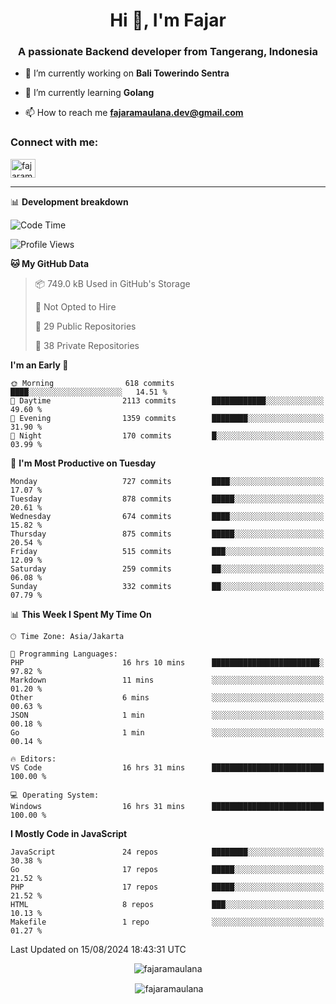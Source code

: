 <h1 align="center">Hi 👋, I'm Fajar</h1>
<h3 align="center">A passionate Backend developer from Tangerang, Indonesia</h3>

<!-- <p align="left"> <img src="https://komarev.com/ghpvc/?username=fajaramaulana&label=Profile%20views&color=0e75b6&style=flat" alt="fajaramaulana" /> </p> -->

- 🔭 I’m currently working on **Bali Towerindo Sentra**

- 🌱 I’m currently learning **Golang**

- 📫 How to reach me **fajaramaulana.dev@gmail.com**

<h3 align="left">Connect with me:</h3>
<p align="left">
<a href="https://linkedin.com/in/fajar-agus-maulana-73533a180/" target="blank"><img align="center" src="https://raw.githubusercontent.com/rahuldkjain/github-profile-readme-generator/master/src/images/icons/Social/linked-in-alt.svg" alt="fajaramaulana" height="30" width="40" /></a>
</p>

-------

📊 **Development breakdown**
<!--START_SECTION:waka-->
![Code Time](http://img.shields.io/badge/Code%20Time-2%2C192%20hrs%2048%20mins-blue)

![Profile Views](http://img.shields.io/badge/Profile%20Views-0-blue)

**🐱 My GitHub Data** 

> 📦 749.0 kB Used in GitHub's Storage 
 > 
> 🚫 Not Opted to Hire
 > 
> 📜 29 Public Repositories 
 > 
> 🔑 38 Private Repositories 
 > 
**I'm an Early 🐤** 

```text
🌞 Morning                618 commits         ████░░░░░░░░░░░░░░░░░░░░░   14.51 % 
🌆 Daytime                2113 commits        ████████████░░░░░░░░░░░░░   49.60 % 
🌃 Evening                1359 commits        ████████░░░░░░░░░░░░░░░░░   31.90 % 
🌙 Night                  170 commits         █░░░░░░░░░░░░░░░░░░░░░░░░   03.99 % 
```
📅 **I'm Most Productive on Tuesday** 

```text
Monday                   727 commits         ████░░░░░░░░░░░░░░░░░░░░░   17.07 % 
Tuesday                  878 commits         █████░░░░░░░░░░░░░░░░░░░░   20.61 % 
Wednesday                674 commits         ████░░░░░░░░░░░░░░░░░░░░░   15.82 % 
Thursday                 875 commits         █████░░░░░░░░░░░░░░░░░░░░   20.54 % 
Friday                   515 commits         ███░░░░░░░░░░░░░░░░░░░░░░   12.09 % 
Saturday                 259 commits         ██░░░░░░░░░░░░░░░░░░░░░░░   06.08 % 
Sunday                   332 commits         ██░░░░░░░░░░░░░░░░░░░░░░░   07.79 % 
```


📊 **This Week I Spent My Time On** 

```text
🕑︎ Time Zone: Asia/Jakarta

💬 Programming Languages: 
PHP                      16 hrs 10 mins      ████████████████████████░   97.82 % 
Markdown                 11 mins             ░░░░░░░░░░░░░░░░░░░░░░░░░   01.20 % 
Other                    6 mins              ░░░░░░░░░░░░░░░░░░░░░░░░░   00.63 % 
JSON                     1 min               ░░░░░░░░░░░░░░░░░░░░░░░░░   00.18 % 
Go                       1 min               ░░░░░░░░░░░░░░░░░░░░░░░░░   00.14 % 

🔥 Editors: 
VS Code                  16 hrs 31 mins      █████████████████████████   100.00 % 

💻 Operating System: 
Windows                  16 hrs 31 mins      █████████████████████████   100.00 % 
```

**I Mostly Code in JavaScript** 

```text
JavaScript               24 repos            ████████░░░░░░░░░░░░░░░░░   30.38 % 
Go                       17 repos            █████░░░░░░░░░░░░░░░░░░░░   21.52 % 
PHP                      17 repos            █████░░░░░░░░░░░░░░░░░░░░   21.52 % 
HTML                     8 repos             ███░░░░░░░░░░░░░░░░░░░░░░   10.13 % 
Makefile                 1 repo              ░░░░░░░░░░░░░░░░░░░░░░░░░   01.27 % 
```




 Last Updated on 15/08/2024 18:43:31 UTC
<!--END_SECTION:waka-->
<p align="center"><img align="center" src="https://github-readme-stats.vercel.app/api/top-langs?username=fajaramaulana&show_icons=true&locale=en&layout=compact" alt="fajaramaulana" /></p>

<p align="center">&nbsp;<img align="center" src="https://github-readme-stats.vercel.app/api?username=fajaramaulana&show_icons=true&locale=en" alt="fajaramaulana" /></p>
